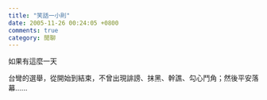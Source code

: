 ```yaml
---
title: "笑話一小則"
date: 2005-11-26 00:24:05 +0800
comments: true
category: 閒聊
---
```


<p>如果有這麼一天</p><p>台彎的選舉，從開始到結束，不曾出現誹謗、抹黑、幹譙、勾心鬥角；然後平安落幕......</p><p /><p />
